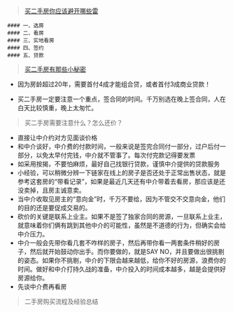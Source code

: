 

> [买二手房你应该避开哪些雷](https://www.zhihu.com/search?type=content&q=%E4%B9%B0%E4%BA%8C%E6%89%8B%E6%88%BF%E8%A6%81%E6%B3%A8%E6%84%8F%E4%BB%80%E4%B9%88)

    #### 一、选房
    #### 二、看房
    #### 三、实地看房
    #### 四、签约
    #### 五、贷款

> [买二手房有那些小秘密]()

- 因为房龄超过20年，需要首付4成才能组合贷，或者首付3成商业贷款！

- 买二手房一定要注意一个重点，签合同的时间。千万别选在晚上签合同，人在白天比较慎重，晚上太匆忙。


> 买二手房需要注意什么？怎么还价？
- 直接让中介约对方见面谈价格
- 和中介谈好，中介费的付款时间，一般来说是签完合同付一部分，过户后付一部分，以免太早付完钱，中介就不管事了。每次付完款记得要发票
- 如采用按揭，不要怕麻烦，最好自己找银行贷款，谨慎中介提供的贷款服务
- 小经验，可以稍微分辨一下链家在线上的房子是否还处于正常出售状态，就是参考这套房的“带看记录”，如果是最近几天还有中介带着去看房，那应该是还没卖掉，且房主诚意卖。
- 当中介收取见房主的“意向金”时，千万不要给，因为不管交不交意向金，他们的目的还是要促成交易的。
- 砍价的关键是联系上业主。如果不是签了独家合同的房源，一旦联系上业主，就意味着你们俩有跳到其他中介的可能性，虽然是不道德的行为，但确实会给中介压力。
- 中介一般会先带你看几套不咋样的房子，然后再带你看一两套条件稍好的房子，然后就开始鼓动你出手。而你要做的，就是SAY NO，并且要做出很挑剔的姿态。如果你不挑剔，中介的下限会越来越低，给你不好的房源，浪费你的时间。做好和中介打持久战的准备，中介投入的时间成本越多，越是会提供好房源给你。
- 先谈中介费再看房

> 二手房购买流程及经验总结

   

